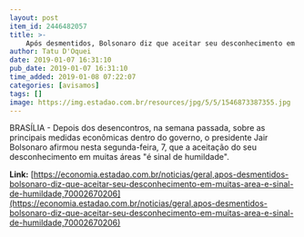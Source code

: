 ```yaml
---
layout: post
item_id: 2446482057
title: >-
    Após desmentidos, Bolsonaro diz que aceitar seu desconhecimento em muitas áreas é sinal de humildade
author: Tatu D'Oquei
date: 2019-01-07 16:31:10
pub_date: 2019-01-07 16:31:10
time_added: 2019-01-08 07:22:07
categories: [avisamos]
tags: []
image: https://img.estadao.com.br/resources/jpg/5/5/1546873387355.jpg
---
```


BRASÍLIA - Depois dos desencontros, na semana passada, sobre as principais medidas econômicas dentro do governo, o presidente Jair Bolsonaro afirmou nesta segunda-feira, 7, que a aceitação do seu desconhecimento em muitas áreas "é sinal de humildade".

**Link:** [https://economia.estadao.com.br/noticias/geral,apos-desmentidos-bolsonaro-diz-que-aceitar-seu-desconhecimento-em-muitas-area-e-sinal-de-humildade,70002670206](https://economia.estadao.com.br/noticias/geral,apos-desmentidos-bolsonaro-diz-que-aceitar-seu-desconhecimento-em-muitas-area-e-sinal-de-humildade,70002670206)

